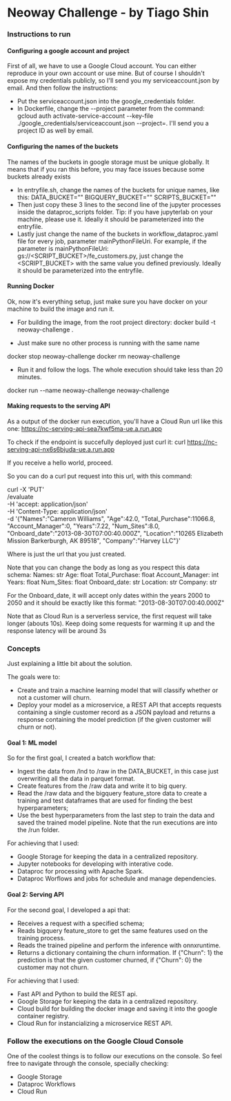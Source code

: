 # Neoway Challenge - by Tiago Shin


### Instructions to run

#### Configuring a google account and project

First of all, we have to use a Google Cloud account. 
You can either reproduce in your own account or use mine. But of course I shouldn't expose my credentials publicly, so I'll send you my serviceaccount.json by email. And then follow the instructions:

- Put the serviceaccount.json into the google_credentials folder.
- In Dockerfile, change the --project parameter from the command: gcloud auth activate-service-account --key-file ./google_credentials/serviceaccount.json --project=<YOUR PROJECT HERE>. I'll send you a project ID as well by email.

#### Configuring the names of the buckets

The names of the buckets in google storage must be unique globally. It means that if you ran this before, you may face issues because some buckets already exists

- In entryfile.sh, change the names of the buckets for unique names, like this:
DATA_BUCKET="<UNIQUE-NAME>"
BIGQUERY_BUCKET="<UNIQUE-NAME>"
SCRIPTS_BUCKET="<UNIQUE-NAME>"
- Then just copy these 3 lines to the second line of the jupyter processes inside the dataproc_scripts folder. Tip: if you have jupyterlab on your machine, please use it. Ideally it should be parameterized into the entryfile.
- Lastly just change the name of the buckets in workflow_dataproc.yaml file for every job, parameter mainPythonFileUri. For example, if the parameter is mainPythonFileUri: gs://<SCRIPT_BUCKET>/fe_customers.py, just change the <SCRIPT_BUCKET> with the same value you defined previously. Ideally it should be parameterized into the entryfile.


#### Running Docker

Ok, now it's everything setup, just make sure you have docker on your machine to build the image and run it. 

- For building the image, from the root project directory:
docker build -t neoway-challenge .

- Just make sure no other process is running with the same name

docker stop neoway-challenge
docker rm neoway-challenge

- Run it and follow the logs. The whole execution should take less than 20 minutes.

docker run --name neoway-challenge neoway-challenge 

#### Making requests to the serving API

As a output of the docker run execution, you'll have a Cloud Run url like this one: https://nc-serving-api-sea7kwf5ma-ue.a.run.app

To check if the endpoint is succefully deployed just curl it:
curl https://nc-serving-api-nx6s6bjuda-ue.a.run.app

If you receive a hello world, proceed.

So you can do a curl put request into this url, with this command:

curl -X 'PUT' \
	<YOUR URL>/evaluate \
	-H 'accept: application/json' \
	-H 'Content-Type: application/json' \
	-d '{"Names":"Cameron Williams", "Age":42.0, "Total_Purchase":11066.8, "Account_Manager":0, "Years":7.22, "Num_Sites":8.0, "Onboard_date":"2013-08-30T07:00:40.000Z", "Location":"10265 Elizabeth Mission Barkerburgh, AK 89518", "Company":"Harvey LLC"}' 

Where <YOUR URL> is just the url that you just created.

Note that you can change the body as long as you respect this data schema:
Names: str
Age: float
Total_Purchase: float
Account_Manager: int
Years: float
Num_Sites: float
Onboard_date: str
Location: str
Company: str

For the Onboard_date, it will accept only dates within the years 2000 to 2050 and it should be exactly like this format: "2013-08-30T07:00:40.000Z"

Note that as Cloud Run is a serverless service, the first request will take longer (abouts 10s). 
Keep doing some requests for warming it up and the response latency will be around 3s


### Concepts

Just explaining a little bit about the solution.

The goals were to:
- Create and train a machine learning model that will classify whether or not a
customer will churn.
-  Deploy your model as a microservice, a REST API that accepts requests containing
a single customer record as a JSON payload and returns a response containing the
model prediction (if the given customer will churn or not).

#### Goal 1: ML model

So for the first goal, I created a batch workflow that:
- Ingest the data from /lnd to /raw in the DATA_BUCKET, in this case just overwriting all the data in parquet format.
- Create features from the /raw data and write it to big query.
- Read the /raw data and the bigquery feature_store data to create a training and test dataframes that are used for finding the best hyperparameters;
- Use the best hyperparameters from the last step to train the data and saved the trained model pipeline. Note that the run executions are into the /run folder.

For achieving that I used:
- Google Storage for keeping the data in a centralized repository.
- Jupyter notebooks for developing with interative code.
- Dataproc for processing with Apache Spark.
- Dataproc Worflows and jobs for schedule and manage dependencies.

#### Goal 2: Serving API

For the second goal, I developed a api that:
- Receives a request with a specified schema;
- Reads bigquery feature_store to get the same features used on the training process.
- Reads the trained pipeline and perform the inference with onnxruntime.
- Returns a dictionary containing the churn information. If {"Churn": 1} the prediction is that the given customer churned, if {"Churn": 0} the customer may not churn.

For achieving that I used:
- Fast API and Python to build the REST api.
- Google Storage for keeping the data in a centralized repository.
- Cloud build for building the docker image and saving it into the google container registry.
- Cloud Run for instancializing a microservice REST API.

### Follow the executions on the Google Cloud Console

One of the coolest things is to follow our executions on the console.
So feel free to navigate through the console, specially checking:
- Google Storage
- Dataproc Workflows
- Cloud Run